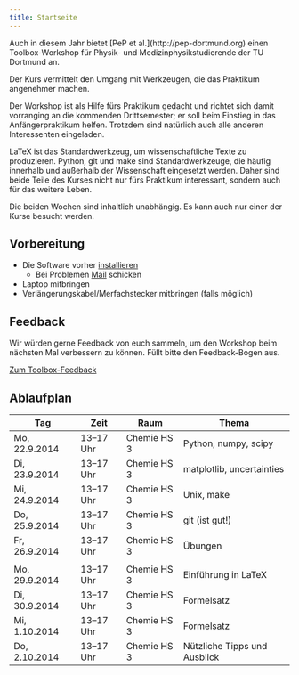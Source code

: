 ```yaml
---
title: Startseite
---
```


<p class="lead">
Auch in diesem Jahr bietet [PeP et al.](http://pep-dortmund.org) einen Toolbox-Workshop für Physik- und Medizinphysikstudierende der TU Dortmund an.
</p>

<p class="lead">
Der Kurs vermittelt den Umgang mit Werkzeugen, die das Praktikum angenehmer machen.
</p>

Der Workshop ist als Hilfe fürs Praktikum gedacht und richtet sich damit vorranging an die kommenden Drittsemester; er soll beim Einstieg in das Anfängerpraktikum helfen.
Trotzdem sind natürlich auch alle anderen Interessenten eingeladen.

LaTeX ist das Standardwerkzeug, um wissenschaftliche Texte zu produzieren.
Python, git und make sind Standardwerkzeuge, die häufig innerhalb und außerhalb der Wissenschaft eingesetzt werden.
Daher sind beide Teile des Kurses nicht nur fürs Praktikum interessant, sondern auch für das weitere Leben.

Die beiden Wochen sind inhaltlich unabhängig. Es kann auch nur einer der Kurse besucht werden.

## Vorbereitung

- Die Software vorher [installieren](install.html)
    - Bei Problemen [Mail](about.html) schicken
- Laptop mitbringen
- Verlängerungskabel/Merfachstecker mitbringen (falls möglich)

<!--
## Umfrage

Wir würden gerne wissen, wie viel Interesse am Workshop besteht und ob ihr bereits Erfahrungen im Programmieren gesammelt habt.
Wir haben daher kleine Fragebögen (bei Google Docs) zusammengestellt und möchten euch bitten sie auszufüllen, damit wir den Workshop optimal an eure Bedürfnisse anpassen können.

<a class="btn btn-large btn-primary pull-right" href="https://docs.google.com/spreadsheet/viewform?formkey=dFhhWjJOVlN2QXZSdHJhNHVRa1ZCRnc6MA">Zur LaTeX-Umfrage</a>
<div class="clearfix"></div>
-->

## Feedback

Wir würden gerne Feedback von euch sammeln, um den Workshop beim nächsten Mal verbessern zu können.
Füllt bitte den Feedback-Bogen aus.

<a class="btn btn-large btn-primary pull-right" href="https://docs.google.com/forms/d/1SREp9xhFqsTu0ZAVZwj7zQnUSpoFC-oEIQ-kjgJiqRU/viewform">Zum Toolbox-Feedback</a>
<div class="clearfix"></div>

## Ablaufplan

<table class="table table-hover">
<thead>
  <tr>
    <th>Tag</th>
    <th>Zeit</th>
    <th>Raum</th>
    <th>Thema</th>
  </tr>
</thead>
<tbody>
  <tr>
    <td>Mo, 22.9.2014</td>
    <td>13–17 Uhr</td>
    <td>Chemie HS 3</td>
    <td>Python, numpy, scipy</td>
  </tr>
  <tr>
    <td>Di, 23.9.2014</td>
    <td>13–17 Uhr</td>
    <td>Chemie HS 3</td>
    <td>matplotlib, uncertainties</td>
  </tr>
  <tr>
    <td>Mi, 24.9.2014</td>
    <td>13–17 Uhr</td>
    <td>Chemie HS 3</td>
    <td>Unix, make</td>
  </tr>
  <tr>
    <td>Do, 25.9.2014</td>
    <td>13–17 Uhr</td>
    <td>Chemie HS 3</td>
    <td>git (ist gut!)</td>
  </tr>
  <tr>
    <td>Fr, 26.9.2014</td>
    <td>13–17 Uhr</td>
    <td>Chemie HS 3</td>
    <td>Übungen</td>
  </tr>
  <tr>
    <td></td>
    <td></td>
    <td></td>
    <td></td>
  </tr>
  <tr>
    <td>Mo, 29.9.2014</td>
    <td>13–17 Uhr</td>
    <td>Chemie HS 3</td>
    <td>Einführung in LaTeX</td>
  </tr>
  <tr>
    <td>Di, 30.9.2014</td>
    <td>13–17 Uhr</td>
    <td>Chemie HS 3</td>
    <td>Formelsatz</td>
  </tr>
  <tr>
    <td>Mi, 1.10.2014</td>
    <td>13–17 Uhr</td>
    <td>Chemie HS 3</td>
    <td>Formelsatz</td>
  </tr>
  <tr>
    <td>Do, 2.10.2014</td>
    <td>13–17 Uhr</td>
    <td>Chemie HS 3</td>
    <td>Nützliche Tipps und Ausblick</td>
  </tr>
</tbody>
</table>
